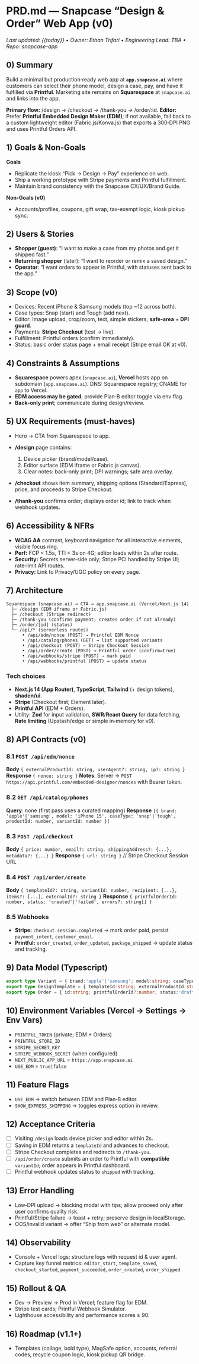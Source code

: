 # PRD.md — Snapcase “Design & Order” Web App (v0)

*Last updated: {{today}}  • Owner: Ethan Trifari  • Engineering Lead: TBA  • Repo: snapcase-app*

## 0) Summary

Build a minimal but production‑ready web app at **`app.snapcase.ai`** where customers can select their phone model, design a case, pay, and have it fulfilled via **Printful**. Marketing site remains on **Squarespace** at `snapcase.ai` and links into the app.

**Primary flow:** /design → /checkout → /thank‑you → /order/:id.
**Editor:** Prefer **Printful Embedded Design Maker (EDM)**; if not available, fall back to a custom lightweight editor (Fabric.js/Konva.js) that exports a 300‑DPI PNG and uses Printful Orders API.

## 1) Goals & Non‑Goals

**Goals**

* Replicate the kiosk “Pick → Design → Pay” experience on web.
* Ship a working prototype with Stripe payments and Printful fulfillment.
* Maintain brand consistency with the Snapcase CX/UX/Brand Guide.

**Non‑Goals (v0)**

* Accounts/profiles, coupons, gift wrap, tax-exempt logic, kiosk pickup sync.

## 2) Users & Stories

* **Shopper (guest)**: “I want to make a case from my photos and get it shipped fast.”
* **Returning shopper** (later): “I want to reorder or remix a saved design.”
* **Operator**: “I want orders to appear in Printful, with statuses sent back to the app.”

## 3) Scope (v0)

* Devices: Recent iPhone & Samsung models (top ~12 across both).
* Case types: Snap (start) and Tough (add next).
* Editor: Image upload, crop/zoom, text, simple stickers; **safe‑area** + **DPI guard**.
* Payments: **Stripe Checkout** (test → live).
* Fulfillment: Printful orders (confirm immediately).
* Status: basic order status page + email receipt (Stripe email OK at v0).

## 4) Constraints & Assumptions

* **Squarespace** powers apex (`snapcase.ai`), **Vercel** hosts app on subdomain (`app.snapcase.ai`). DNS: Squarespace registry; CNAME for `app` to Vercel.
* **EDM access may be gated**; provide Plan‑B editor toggle via env flag.
* **Back‑only print**; communicate during design/review.

## 5) UX Requirements (must‑haves)

* Hero → CTA from Squarespace to app.
* **/design** page contains:

  1. Device picker (brand/model/case).
  2. Editor surface (EDM iframe or Fabric.js canvas).
  3. Clear notes: back‑only print; DPI warnings; safe area overlay.
* **/checkout** shows item summary, shipping options (Standard/Express), price, and proceeds to Stripe Checkout.
* **/thank‑you** confirms order; displays order id; link to track when webhook updates.

## 6) Accessibility & NFRs

* **WCAG AA** contrast, keyboard navigation for all interactive elements, visible focus ring.
* **Perf:** FCP < 1.5s, TTI < 3s on 4G; editor loads within 2s after route.
* **Security:** Secrets server‑side only; Stripe PCI handled by Stripe UI; rate‑limit API routes.
* **Privacy:** Link to Privacy/UGC policy on every page.

## 7) Architecture

```
Squarespace (snapcase.ai) → CTA → app.snapcase.ai (Vercel/Next.js 14)
  ├─ /design (EDM iframe or Fabric.js)
  ├─ /checkout (Stripe redirect)
  ├─ /thank-you (confirms payment; creates order if not already)
  ├─ /order/[id] (status)
  └─ /api/* (serverless routes)
      • /api/edm/nonce (POST) → Printful EDM Nonce
      • /api/catalog/phones (GET) → list supported variants
      • /api/checkout (POST) → Stripe Checkout Session
      • /api/order/create (POST) → Printful order (confirm=true)
      • /api/webhooks/stripe (POST) → mark paid
      • /api/webhooks/printful (POST) → update status
```

### Tech choices

* **Next.js 14 (App Router)**, **TypeScript**, **Tailwind** (+ design tokens), **shadcn/ui**.
* **Stripe** (Checkout first; Element later).
* **Printful API** (EDM + Orders).
* Utility: **Zod** for input validation, **SWR**/**React Query** for data fetching, **Rate limiting** (Upstash/edge or simple in‑memory for v0).

## 8) API Contracts (v0)

### 8.1 `POST /api/edm/nonce`

**Body** `{ externalProductId: string, userAgent?: string, ip?: string }`
**Response** `{ nonce: string }`
**Notes**: Server → `POST https://api.printful.com/embedded-designer/nonces` with Bearer token.

### 8.2 `GET /api/catalog/phones`

**Query**: none (first pass uses a curated mapping)
**Response** `[{ brand: 'apple'|'samsung', model: 'iPhone 15', caseType: 'snap'|'tough', productId: number, variantId: number }]`

### 8.3 `POST /api/checkout`

**Body** `{ price: number, email?: string, shippingAddress?: {...}, metadata?: {...} }`
**Response** `{ url: string }` // Stripe Checkout Session URL

### 8.4 `POST /api/order/create`

**Body** `{ templateId?: string, variantId: number, recipient: {...}, items?: [...], externalId?: string }`
**Response** `{ printfulOrderId: number, status: 'created'|'failed', errors?: string[] }`

### 8.5 Webhooks

* **Stripe:** `checkout.session.completed` → mark order paid, persist `payment_intent`, `customer_email`.
* **Printful:** `order_created`, `order_updated`, `package_shipped` → update status and tracking.

## 9) Data Model (Typescript)

```ts
export type Variant = { brand:'apple'|'samsung'; model:string; caseType:'snap'|'tough'; productId:number; variantId:number };
export type DesignTemplate = { templateId:string; externalProductId:string; createdAt:string };
export type Order = { id:string; printfulOrderId?:number; status:'draft'|'paid'|'submitted'|'shipped'|'failed'; variantId:number; templateId?:string; price:number; email?:string; tracking?:{ carrier:string; code:string } };
```

## 10) Environment Variables (Vercel → Settings → Env Vars)

* `PRINTFUL_TOKEN` (private; EDM + Orders)
* `PRINTFUL_STORE_ID`
* `STRIPE_SECRET_KEY`
* `STRIPE_WEBHOOK_SECRET` (when configured)
* `NEXT_PUBLIC_APP_URL` = `https://app.snapcase.ai`
* `USE_EDM` = `true|false`

## 11) Feature Flags

* `USE_EDM` → switch between EDM and Plan‑B editor.
* `SHOW_EXPRESS_SHIPPING` → toggles express option in review.

## 12) Acceptance Criteria

* [ ] Visiting `/design` loads device picker and editor within 2s.
* [ ] Saving in EDM returns a `templateId` and advances to checkout.
* [ ] Stripe Checkout completes and redirects to `/thank‑you`.
* [ ] `/api/order/create` submits an order to Printful with **compatible** `variantId`; order appears in Printful dashboard.
* [ ] Printful webhook updates status to `shipped` with tracking.

## 13) Error Handling

* Low‑DPI upload → blocking modal with tips; allow proceed only after user confirms quality risk.
* Printful/Stripe failure → toast + retry; preserve design in localStorage.
* OOS/invalid variant → offer “Ship from web” or alternate model.

## 14) Observability

* Console + Vercel logs; structure logs with request id & user agent.
* Capture key funnel metrics: `editor_start`, `template_saved`, `checkout_started`, `payment_succeeded`, `order_created`, `order_shipped`.

## 15) Rollout & QA

* Dev → Preview → Prod in Vercel; feature flag for EDM.
* Stripe test cards; Printful Webhook Simulator.
* Lighthouse accessibility and performance scores ≥ 90.

## 16) Roadmap (v1.1+)

* Templates (collage, bold type), MagSafe option, accounts, referral codes, recycle coupon logic, kiosk pickup QR bridge.
